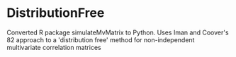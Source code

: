 # DistributionFree
Converted R package simulateMvMatrix to Python. Uses Iman and Coover's 82 approach to a 'distribution free' method for non-independent multivariate correlation matrices
